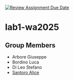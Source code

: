 [![Review Assignment Due Date](https://classroom.github.com/assets/deadline-readme-button-22041afd0340ce965d47ae6ef1cefeee28c7c493a6346c4f15d667ab976d596c.svg)](https://classroom.github.com/a/vlo9idtn)
# lab1-wa2025

## Group Members
- Arbore Giuseppe
- Bordino Luca
- Di Leo Stefano
- [Santoro Alice](https://github.com/AliceSantoro)

